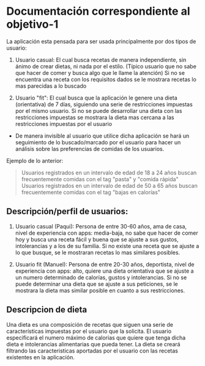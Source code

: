 # Documentación correspondiente al objetivo-1 #

La aplicación esta pensada para ser usada principalmente por dos tipos de usuario:

1. Usuario casual: El cual busca recetas de manera independiente, sin ánimo de crear dietas, ni nada por el estilo.
		   (Típico usuario que no sabe que hacer de comer y busca algo que le llame la atención)
		   Si no se encuentra una receta con los requisitos dados se le mostrara recetas lo mas parecidas a lo buscado

2. Usuario "fit": El cual busca que la aplicación le genere una dieta (orientativa) de 7 días, siguiendo una serie 
	       de restricciones impuestas por el mismo usuario.
	       Si no se puede desarrollar una dieta con las restricciones impuestas se mostrara la dieta mas cercana 
	       a las restricciones impuestas por el usuario
	       
* De manera invisible al usuario que utilice dicha aplicación se hará un seguimiento de lo buscado/marcado por el usuario
para hacer un análisis sobre las preferencias de comidas de los usuarios. 

Ejemplo de lo anterior: 
> Usuarios registrados en un intervalo de edad de 18 a 24 años buscan frecuentemente comidas con el tag "pasta" y "comida rápida"
> Usuarios registrados en un intervalo de edad de 50 a 65 años buscan frecuentemente comidas con el tag "bajas en calorías"

## Descripción/perfil de usuarios: ##

1. Usuario casual (Paqui): Persona de entre 30-60 años, ama de casa, nivel de experiencia con apps: media-baja, no sabe que hacer de comer hoy y busca una receta fácil y buena que se ajuste a sus gustos, intolerancias y a los de su familia. Si no existe una receta que se ajuste a lo que busque, se le mostraran recetas lo mas similares posibles.

2. Usuario fit (Manuel): Persona de entre 20-30 años, deportista, nivel de experiencia con apps: alto, quiere una dieta orientativa que se ajuste a un numero determinado de calorías, gustos y intolerancias. Si no se puede determinar una dieta que se ajuste a sus peticiones, se le mostrara la dieta mas similar posible en cuanto a sus restricciones.

## Descripcion de dieta ##
Una dieta es una composición de recetas que siguen una serie de características impuestas por el usuario que la solicita. El usuario especificará el numero máximo de calorias que quiere que tenga dicha dieta e intolerancias alimentarias que pueda tener. La dieta se creará filtrando las caracteristicas aportadas por el usuario con las recetas existentes en la aplicación.  
